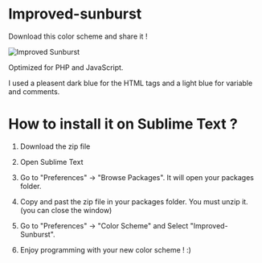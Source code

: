 Improved-sunburst
=================

Download this color scheme and share it !

![Improved Sunburst](http://i.imgur.com/NJqr9LT.png)

Optimized for PHP and JavaScript.

I used a pleasent dark blue for the HTML tags and a light blue for variable and comments.

How to install it on Sublime Text ?
===================

1. Download the zip file

2. Open Sublime Text

3. Go to "Preferences" -> "Browse Packages". It will open your packages folder.

4. Copy and past the zip file in your packages folder. You must unzip it. (you can close the window)

5. Go to "Preferences" -> "Color Scheme" and Select "Improved-Sunburst".

6. Enjoy programming with your new color scheme ! :)
